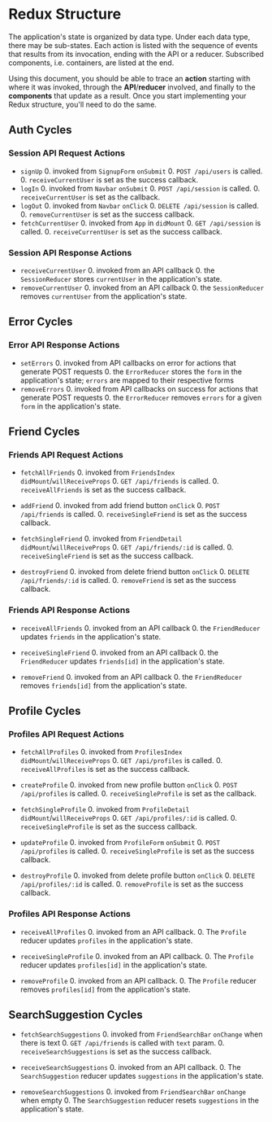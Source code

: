 # Redux Structure

The application's state is organized by data type. Under each data type, there
may be sub-states. Each action is listed with the sequence of events that
results from its invocation, ending with the API or a reducer. Subscribed
components, i.e. containers, are listed at the end.

Using this document, you should be able to trace an **action** starting with
where it was invoked, through the **API**/**reducer** involved, and finally to
the **components** that update as a result. Once you start implementing your
Redux structure, you'll need to do the same.

## Auth Cycles

### Session API Request Actions

* `signUp`
  0. invoked from `SignupForm` `onSubmit`
  0. `POST /api/users` is called.
  0. `receiveCurrentUser` is set as the success callback.
* `logIn`
  0. invoked from `Navbar` `onSubmit`
  0. `POST /api/session` is called.
  0. `receiveCurrentUser` is set as the callback.
* `logOut`
  0. invoked from `Navbar` `onClick`
  0. `DELETE /api/session` is called.
  0. `removeCurrentUser` is set as the success callback.
* `fetchCurrentUser`
  0. invoked from `App` in `didMount`
  0. `GET /api/session` is called.
  0. `receiveCurrentUser` is set as the success callback.

### Session API Response Actions

* `receiveCurrentUser`
  0. invoked from an API callback
  0. the `SessionReducer` stores `currentUser` in the application's state.
* `removeCurrentUser`
  0. invoked from an API callback
  0. the `SessionReducer` removes `currentUser` from the application's state.

## Error Cycles

### Error API Response Actions
* `setErrors`
  0. invoked from API callbacks on error for actions that generate POST requests
  0. the `ErrorReducer` stores the `form` in the application's state; `errors` are mapped to their respective forms
* `removeErrors`
  0. invoked from API callbacks on success for actions that generate POST requests
  0. the `ErrorReducer` removes `errors` for a given `form` in the application's state.

## Friend Cycles

### Friends API Request Actions

* `fetchAllFriends`
  0. invoked from `FriendsIndex` `didMount`/`willReceiveProps`
  0. `GET /api/friends` is called.
  0. `receiveAllFriends` is set as the success callback.

* `addFriend`
  0. invoked from add friend button `onClick`
  0. `POST /api/friends` is called.
  0. `receiveSingleFriend` is set as the success callback.

* `fetchSingleFriend`
  0. invoked from `FriendDetail` `didMount`/`willReceiveProps`
  0. `GET /api/friends/:id` is called.
  0. `receiveSingleFriend` is set as the success callback.

* `destroyFriend`
  0. invoked from delete friend button `onClick`
  0. `DELETE /api/friends/:id` is called.
  0. `removeFriend` is set as the success callback.

### Friends API Response Actions

* `receiveAllFriends`
  0. invoked from an API callback
  0. the `FriendReducer` updates `friends` in the application's state.

* `receiveSingleFriend`
  0. invoked from an API callback
  0. the `FriendReducer` updates `friends[id]` in the application's state.

* `removeFriend`
  0. invoked from an API callback
  0. the `FriendReducer` removes `friends[id]` from the application's state.

## Profile Cycles

### Profiles API Request Actions

* `fetchAllProfiles`
  0. invoked from `ProfilesIndex` `didMount`/`willReceiveProps`
  0. `GET /api/profiles` is called.
  0. `receiveAllProfiles` is set as the success callback.

* `createProfile`
  0. invoked from new profile button `onClick`
  0. `POST /api/profiles` is called.
  0. `receiveSingleProfile` is set as the callback.

* `fetchSingleProfile`
  0. invoked from `ProfileDetail` `didMount`/`willReceiveProps`
  0. `GET /api/profiles/:id` is called.
  0. `receiveSingleProfile` is set as the success callback.

* `updateProfile`
  0. invoked from `ProfileForm` `onSubmit`
  0. `POST /api/profiles` is called.
  0. `receiveSingleProfile` is set as the success callback.

* `destroyProfile`
  0. invoked from delete profile button `onClick`
  0. `DELETE /api/profiles/:id` is called.
  0. `removeProfile` is set as the success callback.

### Profiles API Response Actions

* `receiveAllProfiles`
  0. invoked from an API callback.
  0. The `Profile` reducer updates `profiles` in the application's state.

* `receiveSingleProfile`
  0. invoked from an API callback.
  0. The `Profile` reducer updates `profiles[id]` in the application's state.

* `removeProfile`
  0. invoked from an API callback.
  0. The `Profile` reducer removes `profiles[id]` from the application's state.

## SearchSuggestion Cycles

* `fetchSearchSuggestions`
  0. invoked from `FriendSearchBar` `onChange` when there is text
  0. `GET /api/friends` is called with `text` param.
  0. `receiveSearchSuggestions` is set as the success callback.

* `receiveSearchSuggestions`
  0. invoked from an API callback.
  0. The `SearchSuggestion` reducer updates `suggestions` in the application's state.

* `removeSearchSuggestions`
  0. invoked from `FriendSearchBar` `onChange` when empty
  0. The `SearchSuggestion` reducer resets `suggestions` in the application's state.

